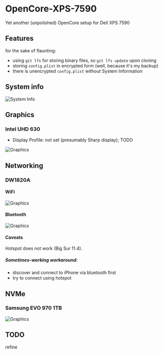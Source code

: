 # OpenCore-XPS-7590

Yet another (unpolished) OpenCore setup for Dell XPS 7590

## Features

for the sake of flaunting:

* using `git lfs` for storing binary files, so `git lfs update` upon cloning
* storing `config.plist` in encrypted form (well, because it's my backup)
* there is unencrypted `config.plist` without System Information


## System info

![System Info](README/system.png)

## Graphics

### Intel UHD 630

* Display Profile: not set (presumably Sharp display); TODO

![Graphics](README/graphics.png)


## Networking

### DW1820A

#### WiFi

![Graphics](README/WiFi.png)

#### Bluetooth

![Graphics](README/bluetooth.png)

#### Caveats

Hotspot does not work (Big Sur 11.4).

##### Sometimes-working workaround:

* discover and connect to iPhone via bluetooth first
* try to connect using hotspot


## NVMe

### Samsung EVO 970 1TB

![Graphics](README/NVMe.png)



## TODO

refine
